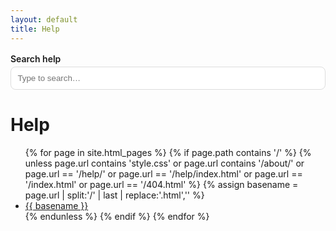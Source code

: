 ```yaml
---
layout: default
title: Help
---
```


<!-- Search UI -->
<div id="kb-search" style="max-width: 720px; margin: 1rem 0;">
  <label for="q" style="display:block; font-weight:600; margin-bottom:.25rem;">Search help</label>
  <input id="q" type="search" placeholder="Type to search…" style="width:100%; padding:.65rem; border:1px solid #ddd; border-radius:.5rem;">
  <div id="results" aria-live="polite" style="margin-top:1rem;"></div>
</div>

<!-- Lunr.js (CDN) -->
<script src="https://cdn.jsdelivr.net/npm/lunr/lunr.min.js"></script>

<script>
(function () {
  var q = document.getElementById('q');
  var resultsEl = document.getElementById('results');
  var base = "{{ '' | relative_url }}"; // respects baseurl
  var docs = [];
  var idx;

  // Render helpers
  function esc(s){ return (s||'').replace(/[&<>"]/g, c => ({'&':'&amp;','<':'&lt;','>':'&gt;','"':'&quot;'}[c])); }
  function snippet(txt, term){
    if(!txt) return '';
    var i = txt.toLowerCase().indexOf(term.toLowerCase());
    if(i < 0) return esc(txt.slice(0, 160)) + '…';
    var start = Math.max(0, i - 60), end = Math.min(txt.length, i + term.length + 60);
    var pre = esc(txt.slice(start, i));
    var hit = '<mark>' + esc(txt.slice(i, i+term.length)) + '</mark>';
    var post = esc(txt.slice(i+term.length, end));
    return (start>0?'…':'') + pre + hit + post + (end<txt.length?'…':'');
  }

  function render(list, term){
    if(!list.length){ resultsEl.innerHTML = '<p>No results found.</p>'; return; }
    resultsEl.innerHTML = list.map(function (ref) {
      var d = docs.find(x => x.url === ref.ref) || {};
      return (
        '<div style="padding:.75rem 0;border-top:1px solid #eee;">' +
          '<a href="'+ esc(d.url) + '"><strong>'+ esc(d.title || d.url) +'</strong></a>' +
          '<div style="color:#555; font-size:.95rem; margin-top:.25rem;">' + snippet(d.content || '', term) + '</div>' +
        '</div>'
      );
    }).join('');
  }

  // Fetch index and build lunr
  fetch(base + '/pages.json')
    .then(r => r.json())
    .then(function (json) {
      docs = json;
      idx = lunr(function () {
        this.ref('url');
        this.field('title', { boost: 10 });
        this.field('content');
        json.forEach(doc => this.add(doc), this);
      });
    });

  // Simple debounce
  var t;
  q.addEventListener('input', function () {
    clearTimeout(t);
    var term = q.value.trim();
    if(!term){ resultsEl.innerHTML = ''; return; }
    t = setTimeout(function () {
      try {
        var hits = idx.search(term + '*'); // prefix matching
        render(hits, term);
      } catch(e){
        // If lunr throws on special chars, fall back to contains filter
        var fallback = docs.filter(d => (d.title+d.content).toLowerCase().includes(term.toLowerCase()))
                           .map(d => ({ ref: d.url }));
        render(fallback, term);
      }
    }, 120);
  });
})();
</script>

# Help

<ul>
  {% for page in site.html_pages %}
    {% if page.path contains '/' %}
      {% unless page.url contains 'style.css'
            or page.url contains '/about/'
            or page.url == '/help/'
            or page.url == '/help/index.html'
            or page.url == '/index.html'
            or page.url == '/404.html' %}
        {% assign basename = page.url | split:'/' | last | replace:'.html','' %}
        <li><a href="{{ page.url | relative_url }}">{{ basename }}</a></li>
      {% endunless %}
    {% endif %}
  {% endfor %}
</ul>
